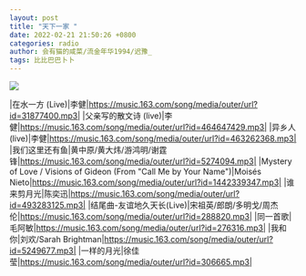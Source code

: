 ```yaml
---
layout: post
title: "天下一家 "
date: 2022-02-21 21:50:26 +0800
categories: radio
author: 会有猫的咸菜/流金年华1994/迟豫_
tags: 比比巴巴卜卜
---
```

![]({{site.baseurl}}/images/cover_20220221.jpg)

|在水一方 (Live)|李健|https://music.163.com/song/media/outer/url?id=31877400.mp3|
|父亲写的散文诗 (live)|李健|https://music.163.com/song/media/outer/url?id=464647429.mp3|
|异乡人 (live)|李健|https://music.163.com/song/media/outer/url?id=463262368.mp3|
|我们这里还有鱼|黄中原/黄大炜/游鸿明/谢霆锋|https://music.163.com/song/media/outer/url?id=5274094.mp3|
|Mystery of Love / Visions of Gideon (From "Call Me by Your Name")|Moisés Nieto|https://music.163.com/song/media/outer/url?id=1442339347.mp3|
|谁来剪月光|陈奕迅|https://music.163.com/song/media/outer/url?id=493283125.mp3|
|结尾曲-友谊地久天长(Live)|宋祖英/郎朗/多明戈/周杰伦|https://music.163.com/song/media/outer/url?id=288820.mp3|
|同一首歌|毛阿敏|https://music.163.com/song/media/outer/url?id=276316.mp3|
|我和你|刘欢/Sarah Brightman|https://music.163.com/song/media/outer/url?id=5249677.mp3|
|一样的月光|徐佳莹|https://music.163.com/song/media/outer/url?id=306665.mp3|

